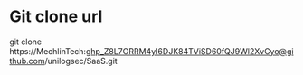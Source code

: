 # Git clone url
git clone https://MechlinTech: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@github.com/unilogsec/SaaS.git